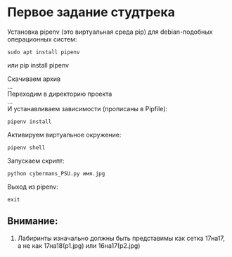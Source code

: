 # Первое задание студтрека

Установка pipenv (это виртуальная среда pip) для debian-подобных операционных систем:

    sudo apt install pipenv
или
    pip install pipenv

Скачиваем архив  
...  
Переходим в директорию проекта  
...  
И устанавливаем зависимости (прописаны в Pipfile):

    pipenv install

Активируем виртуальное окружение:

    pipenv shell

Запускаем скрипт:

    python cybermans_PSU.py имя.jpg

Выход из pipenv:

    exit

## Внимание:
 1. Лабиринты изначально должны быть представимы как сетка 17на17, а не как 
 17на18(p1.jpg) или 16на17(p2.jpg)
